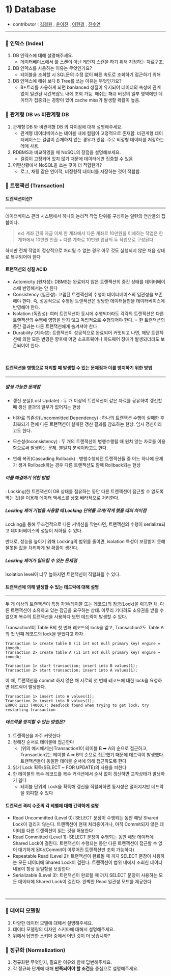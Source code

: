 # 1) Database 
- contributor : [김경원](https://github.com/shining8543) , [윤이진](https://github.com/483759) , [이현경](https://github.com/honggoii) , [진수연](https://github.com/jjuyeon)
<hr/>

### :notebook_with_decorative_cover: 인덱스 (Index)
1. DB 인덱스에 대해 설명해주세요.
   - 데이터베이스에서 풀 스캔이 아닌 레인지 스캔을 하기 위해 지정하는 자료구조.
2. DB 인덱스를 사용하는 이유는 무엇인가요?
   -  테이블을 조회할 시 SQL문의 수정 없이 빠른 속도로 조회하기 접근하기 위해
3. DB 인덱스에 해쉬 보다 B Tree를 쓰는 이유는 무엇인가요?
    - B+트리를 사용하게 되면 banlanced 성질이 유지되어 데이터의 속성에 관계 없이 일관된 시간복잡도 내에 조회 가능. 해쉬는 해쉬 버킷의 일부 영역에만 데이터가 집중되는 경향이 있어 cache miss가 발생할 확률이 높음.

### :notebook_with_decorative_cover: 관계형 DB vs 비관계형 DB
1. 관계형 DB 와 비관계형 DB 의 차이점에 대해 설명해주세요.
   - 관계형 데이터베이스는 테이블 내에 컬럼이 고정적으로 존재함. 비관계형 데이터베이스는 컬럼이 존재하지 않는 경우가 있음. 주로 비정형 데이터를 저장하는 데에 사용.
2. RDBMS과 비교하였을 때 NoSQL의 장점을 설명해보세요.
    - 컬럼이 고정되어 있지 않기 때문에 데이터에만 집중할 수 있음
4. 어떤상황에서 NoSQL을 쓰는 것이 더 적합한가?
    - 로그, 채팅 같은 언어적, 비정형적 데이터를 저장하는 것이 적합함.

### :notebook_with_decorative_cover: 트랜잭션 (Transaction)
#### 트랜잭션이란?
------
데이터베이스 관리 시스템에서 하나의 논리적 작업 단위를 구성하는 일련의 연산들의 집합이다.
> ex) 계좌 간의 자금 이체
> 한 계좌에서 다른 계좌로 10만원을 이체하는 작업은 한 계좌에서 10만원 인출 + 다른 계좌로 10만원 입금의 두 작업으로 구성된다

하지만 전체 작업이 정상적으로 처리될 수 없는 경우 아무 것도 실행되지 않은 처음 상태로 복구되어야 한다



#### 트랜잭션의 성질 ACID
* Actomicity (원자성): DBMS는 완료되지 않은 트랜잭션의 중간 상태를 데이터베이스에 반영해서는 안 된다
* Consistency (일관성): 고립된 트랜잭션의 수행이 데이터베이스의 일관성을 보존해야 한다. 즉, 성공적으로 수행된 트랜잭션은 정당한 데이터들만을 데이터베이스에 반영해야 한다.
* Isolation (독립성): 여러 트랜잭션이 동시에 수행되더라도 각각의 트랜잭션은 다른 트랜잭션의 수행에 영향을 받지 않고 독립적으로 수행되어야 한다. = 한 트랜잭션의 중간 결과는 다른 트랜잭션에게 숨겨져야 한다
* Durability (지속성): 트랜잭션이 성공적으로 완료되어 커밋되고 나면, 해당 트랜잭션에 의한 모든 변경은 향후에 어떤 소프트웨어나 하드웨어 장애가 발생되더라도 보존되어야 한다.
<br/>

#### 트랜잭션을 병행으로 처리할 때 발생할 수 있는 문제점과 이를 방지하기 위한 방법
----
##### 발생 가능한 문제점
- 갱신 분실(Lost Update) : 두 개 이상의 트랜잭션이 같은 자료를 공유하여 갱신할 때 갱신 결과의 일부가 없어지는 현상

- 비완료 의존성(Uncommitted Dependency) : 하나의 트랜잭션 수행이 실패한 후 회복되기 전에 다른 트랜잭션이 실패한 갱신 결과를 참조하는 현상. 임시 갱신이라고도 한다.

- 모순성(Inconsistency) : 두 개의 트랜잭션이 병행수행될 때 원치 않는 자료를 이용함으로써 발생하는 문제. 불일치 분석이라고도 한다.

- 연쇄 복귀(Cascading Rollback) : 병행수행되던 트랜잭션들 중 어느 하나에 문제가 생겨 Rollback하는 경우 다른 트랜잭션도 함께 Rollback되는 현상

##### 이를 해결하기 위한 방법
: Locking(한 트랜잭션이 DB 상태를 점유하는 동안 다른 트랜잭션이 접근할 수 없도록 막는 것)을 이용해 데이터 액세스를 상호 배타적으로 처리한다.

##### Locking 제어 기법을 사용할 때 Locking 단위를 크게/작게 했을 때의 차이점
Locking을 통해 무조건적으로 다른 커넥션을 막는다면, 트랜잭션의 수행이 serialize되고 데이터베이스의 성능이 저하될 수 있다.

반대로, 성능을 높이기 위해 Locking의 범위를 줄이면, isolation 특성이 보장받지 못해 잘못된 값을 처리하게 될 확률이 생긴다.

##### Locking 제어가 일으킬 수 있는 문제점
Isolation level이 너무 높아지면 트랜잭션이 직렬화될 수 있다.
<br>

#### 트랜잭션에 의해 발생할 수 있는 데드락에 대해 설명
-----
두 개 이상의 트랜잭션이 특정 자원(테이블 또는 레코드)의 잠금(Lock)을 획득한 채, 다른 트랜잭션이 소유하고 있는 잠금을 요구하는 상태. 아무리 기다려도 소유권을 받을 수 없으며 복수의 트랜잭션을 사용하다 보면 데드락이 발생할 수 있다. 

Transaction1이 Table B의 첫 번째 레코드의 lock을 얻고, Transaction2도 Table A의 첫 번째 레코드의 lock을 얻었다고 하자

    Transaction 1> create table B (i1 int not null primary key) engine = innodb;
    Transaction 2> create table A (i1 int not null primary key) engine = innodb;

    Transaction 1> start transaction; insert into B values(1);
    Transaction 2> start transaction; insert into A values(1);
이 때, 트랜잭션을 commit 하지 않은 채 서로의 첫 번째 레코드에 대한 lock을 요청하면 데드락이 발생한다.

    Transaction 1> insert into A values(1);
    Transaction 2> insert into B values(1);
    ERROR 1213 (40001): Deadlock found when trying to get lock; try restarting transaction



##### 데드락을 방지할 수 있는 방법은?
1. 트랜잭션을 자주 커밋한다
2. 정해진 순서로 테이블에 접근한다
   * (위의 예시에서는)Transaction1이 테이블 B ➡ A의 순으로 접근하고, Transaction2는 테이블 A ➡ B의 순으로 접근했기 때문에 데드락이 발생했다. 트랜잭션들이 동일한 테이블 순서에 의해 접근하도록 한다
3. 읽기 Lock 획득(SELECT ~ FOR UPDATE)의 사용을 피한다
4. 한 테이블의 복수 레코드를 복수 커넥션에서 순서 없이 갱신하면 교착상태가 발생하기 쉽다
   * 테이블 단위의 Lock을 획득해 갱신을 직렬화하면 동시성은 떨어지지만 데드락을 회피할 수 있다

#### 트랜잭션 격리 수준의 각 레벨에 대해 간략하게 설명
- Read Uncommitted (Level 0): SELECT 문장이 수행되는 동안 해당 Shared Lock이 걸리지 않는다. 트랜잭션이 현재 처리중이거나, 아직 Commit되지 않은 데이터를 다른 트랜잭션이 읽는 것을 허용한다
- Read Committed (Level 1): SELECT 문장이 수행되는 동안 해당 데이터에 Shared Lock이 걸린다. 트랜잭션이 수행되는 동안 다른 트랜잭션이 접근할 수 없어 대기하게 된다(Commit이 이루어진 트랜잭션만 조회 가능하다)
- Repeatable Read (Level 2): 트랜잭션이 완료될 때 까지 SELECT 문장이 사용하는 모든 데이터에 Shared Lock이 걸린다. 트랜잭션이 범위 내에서 조회한 데이터 내용이 항상 동일함을 보장한다
- Serializable (Level 3): 트랜잭션이 완료될 때 까지 SELECT 문장이 사용하는 모든 데이터에 Shared Lock이 걸린다. 완벽한 Read 일관성 모드를 제공한다

<br>
<hr>

### :notebook_with_decorative_cover: 데이터 모델링
1. 다양한 데이터 모델에 대해서 설명해주세요.
2. 데이터 모델링의 디자인 스키마에 대해서 설명해주세요.
3. 위에서 답변한 스키마 중에서 어떤 것이 더 낫습니까?

### :notebook_with_decorative_cover: 정규화 (Normalization)
1. 정규화란 무엇인지, 필요한 이유와 함께 답변해주세요.
2. 각 정규화 단계에 대해 **만족되어야 할 조건**을 중심으로 설명해주세요.